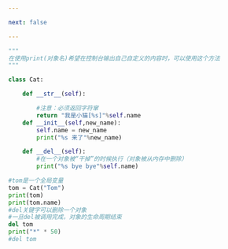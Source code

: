 ```yaml
---

next: false

---
```




<BlogInfo id="939" title="9.str方法" author="白日梦想猿" pv=0 read_times=0 pre_cost_time="0分23秒" category="面向对象" tag_list="['面向对象']" create_time="2020.02.21 15:40:12" update_time="2020.02.21 15:44:57" />

```python
"""
在使用print(对象名)希望在控制台输出自己自定义的内容时，可以使用这个方法
"""

class Cat:

    def __str__(self):

        #注意：必须返回字符窜
        return "我是小猫[%s]"%self.name
    def __init__(self,new_name):
        self.name = new_name
        print("%s 来了"%new_name)

    def __del__(self):
        #在一个对象被“干掉”的时候执行（对象被从内存中删除）
        print("%s bye bye"%self.name)

#tom是一个全局变量
tom = Cat("Tom")
print(tom)
print(tom.name)
#del关键字可以删除一个对象
#一旦del被调用完成，对象的生命周期结束
del tom
print("*" * 50)
#del tom
```



<ActionBox />
